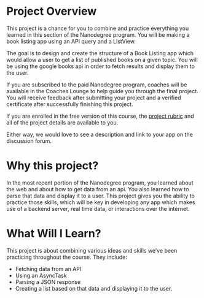# Project Overview 
This project is a chance for you to combine and practice everything you learned in this section of the Nanodegree program. You will be making a book listing app using an API query and a ListView.

The goal is to design and create the structure of a Book Listing app which would allow a user to get a list of published books on a given topic. You will be using the google books api in order to fetch results and display them to the user.

If you are subscribed to the paid Nanodegree program, coaches will be available in the Coaches Lounge to help guide you through the final project. You will receive feedback after submitting your project and a verified certificate after successfully finishing this project.

If you are enrolled in the free version of this course, the [project rubric](https://review.udacity.com/#!/rubrics/164/view) and all of the project details are available to you.

Either way, we would love to see a description and link to your app on the discussion forum.
# Why this project?
In the most recent portion of the Nanodegree program, you learned about the web and about how to get data from an api. You also learned how to parse that data and display it to a user. This project gives you the ability to practice those skills, which will be key in developing any app which makes use of a backend server, real time data, or interactions over the internet.
 
# What Will I Learn?
This project is about combining various ideas and skills we’ve been practicing throughout the course. They include:
* Fetching data from an API
* Using an AsyncTask
* Parsing a JSON response
* Creating a list based on that data and displaying it to the user.
